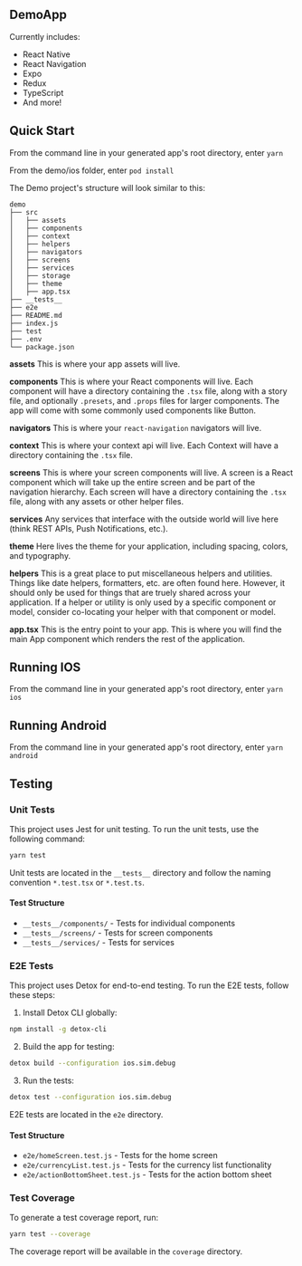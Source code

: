 ## DemoApp

Currently includes:

- React Native
- React Navigation
- Expo
- Redux
- TypeScript
- And more!

## Quick Start

From the command line in your generated app's root directory, enter `yarn`

From the demo/ios folder, enter `pod install`

The Demo project's structure will look similar to this:

```
demo
├── src
│   ├── assets
│   ├── components
│   ├── context
│   ├── helpers
│   ├── navigators
│   ├── screens
│   ├── services
│   ├── storage
│   ├── theme
│   ├── app.tsx
├── __tests__
├── e2e
├── README.md
├── index.js
├── test
├── .env
└── package.json

```

**assets**
This is where your app assets will live.

**components**
This is where your React components will live. Each component will have a directory containing the `.tsx` file, along with a story file, and optionally `.presets`, and `.props` files for larger components. The app will come with some commonly used components like Button.

**navigators**
This is where your `react-navigation` navigators will live.

**context**
This is where your context api will live. Each Context will have a directory containing the `.tsx` file.

**screens**
This is where your screen components will live. A screen is a React component which will take up the entire screen and be part of the navigation hierarchy. Each screen will have a directory containing the `.tsx` file, along with any assets or other helper files.

**services**
Any services that interface with the outside world will live here (think REST APIs, Push Notifications, etc.).

**theme**
Here lives the theme for your application, including spacing, colors, and typography.

**helpers**
This is a great place to put miscellaneous helpers and utilities. Things like date helpers, formatters, etc. are often found here. However, it should only be used for things that are truely shared across your application. If a helper or utility is only used by a specific component or model, consider co-locating your helper with that component or model.

**app.tsx** This is the entry point to your app. This is where you will find the main App component which renders the rest of the application.

## Running IOS

From the command line in your generated app's root directory, enter `yarn ios`

## Running Android

From the command line in your generated app's root directory, enter `yarn android`

## Testing

### Unit Tests

This project uses Jest for unit testing. To run the unit tests, use the following command:

```bash
yarn test
```

Unit tests are located in the `__tests__` directory and follow the naming convention `*.test.tsx` or `*.test.ts`.

#### Test Structure

- `__tests__/components/` - Tests for individual components
- `__tests__/screens/` - Tests for screen components
- `__tests__/services/` - Tests for services

### E2E Tests

This project uses Detox for end-to-end testing. To run the E2E tests, follow these steps:

1. Install Detox CLI globally:

```bash
npm install -g detox-cli
```

2. Build the app for testing:

```bash
detox build --configuration ios.sim.debug
```

3. Run the tests:

```bash
detox test --configuration ios.sim.debug
```

E2E tests are located in the `e2e` directory.

#### Test Structure

- `e2e/homeScreen.test.js` - Tests for the home screen
- `e2e/currencyList.test.js` - Tests for the currency list functionality
- `e2e/actionBottomSheet.test.js` - Tests for the action bottom sheet

### Test Coverage

To generate a test coverage report, run:

```bash
yarn test --coverage
```

The coverage report will be available in the `coverage` directory.
